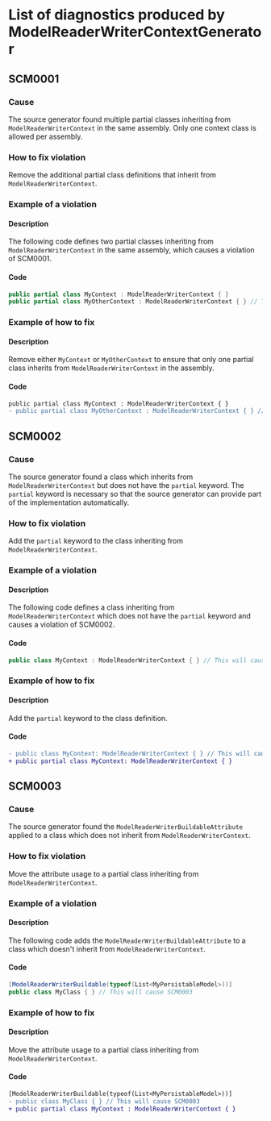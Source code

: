 # List of diagnostics produced by ModelReaderWriterContextGenerator

## SCM0001

### Cause

The source generator found multiple partial classes inheriting from `ModelReaderWriterContext` in the same assembly.
Only one context class is allowed per assembly.

### How to fix violation

Remove the additional partial class definitions that inherit from `ModelReaderWriterContext`.

### Example of a violation

#### Description

The following code defines two partial classes inheriting from `ModelReaderWriterContext` in the same assembly, which causes a violation of SCM0001.

#### Code

```c#
public partial class MyContext : ModelReaderWriterContext { }
public partial class MyOtherContext : ModelReaderWriterContext { } // This will cause SCM0001
```

### Example of how to fix

#### Description

Remove either `MyContext` or `MyOtherContext` to ensure that only one partial class inherits from `ModelReaderWriterContext` in the assembly.

#### Code

```diff
public partial class MyContext : ModelReaderWriterContext { }
- public partial class MyOtherContext : ModelReaderWriterContext { } // This will cause SCM0001
```

## SCM0002

### Cause

The source generator found a class which inherits from `ModelReaderWriterContext` but does not have the `partial` keyword.  The `partial` keyword is necessary so that the source generator can provide part of the implementation automatically.

### How to fix violation

Add the `partial` keyword to the class inheriting from `ModelReaderWriterContext`.

### Example of a violation

#### Description

The following code defines a class inheriting from `ModelReaderWriterContext` which does not have the `partial` keyword and causes a violation of SCM0002.

#### Code

```c#
public class MyContext : ModelReaderWriterContext { } // This will cause SCM0002
```

### Example of how to fix

#### Description

Add the `partial` keyword to the class definition.

#### Code

```diff
- public class MyContext: ModelReaderWriterContext { } // This will cause SCM0002
+ public partial class MyContext: ModelReaderWriterContext { }
```

## SCM0003

### Cause

The source generator found the `ModelReaderWriterBuildableAttribute` applied to a class which does not inherit from `ModelReaderWriterContext`.

### How to fix violation

Move the attribute usage to a partial class inheriting from `ModelReaderWriterContext`.

### Example of a violation

#### Description

The following code adds the `ModelReaderWriterBuildableAttribute` to a class which doesn't inherit from `ModelReaderWriterContext`.

#### Code

```c#
[ModelReaderWriterBuildable(typeof(List<MyPersistableModel>))]
public class MyClass { } // This will cause SCM0003
```

### Example of how to fix

#### Description

Move the attribute usage to a partial class inheriting from `ModelReaderWriterContext`.

#### Code

```diff
[ModelReaderWriterBuildable(typeof(List<MyPersistableModel>))]
- public class MyClass { } // This will cause SCM0003
+ public partial class MyContext : ModelReaderWriterContext { }
```